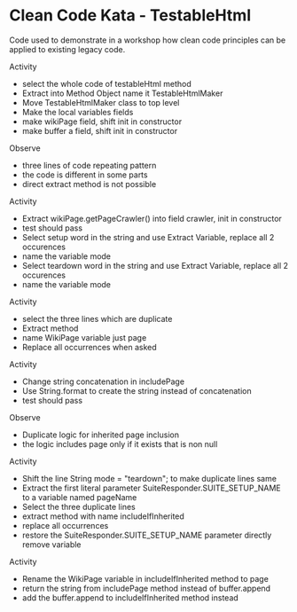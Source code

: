 # Clean Code Kata - TestableHtml

Code used to demonstrate in a workshop how clean code principles can be
applied to existing legacy code.

Activity

- select the whole code of testableHtml method
- Extract into Method Object name it TestableHtmlMaker
- Move TestableHtmlMaker class to top level
- Make the local variables fields
- make wikiPage field, shift init in constructor
- make buffer a field, shift init in constructor

Observe

- three lines of code repeating pattern
- the code is different in some parts
- direct extract method is not possible

Activity

- Extract wikiPage.getPageCrawler() into field crawler, init in constructor
- test should pass
- Select setup word in the string and use Extract Variable, replace all 2 occurences
- name the variable mode
- Select teardown word in the string and use Extract Variable, replace all 2 occurences
- name the variable mode

Activity

- select the three lines which are duplicate
- Extract method
- name WikiPage variable just page
- Replace all occurrences when asked

Activity

- Change string concatenation in includePage
- Use String.format to create the string instead of concatenation
- test should pass

Observe

- Duplicate logic for inherited page inclusion
- the logic includes page only if it exists that is non null

Activity

- Shift the line String mode = "teardown"; to make duplicate lines same
- Extract the first literal parameter SuiteResponder.SUITE_SETUP_NAME to a variable named pageName
- Select the three duplicate lines 
- extract method with name includeIfInherited
- replace all occurrences
- restore the SuiteResponder.SUITE_SETUP_NAME parameter directly remove variable

Activity

- Rename the WikiPage variable in includeIfInherited method to page
- return the string from includePage method instead of buffer.append
- add the buffer.append to includeIfInherited method instead







